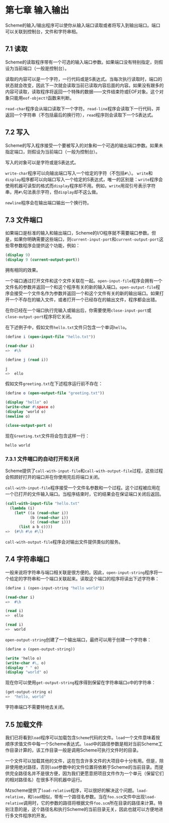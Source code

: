 第七章 输入输出
===============

Scheme的输入/输出程序可以使你从输入端口读取或者将写入到输出端口。端口可以关联到控制台，文件和字符串相。

## 7.1 读取
Scheme的读取程序带有一个可选的输入端口参数。如果端口没有特别指定，则假设为当前端口（一般是控制台）。

读取的内容可以是一个字符，一行代码或是S表达式。当每次执行读取时，端口的状态就会改变，因此下一次就会读取当前已读取内容后面的内容。如果没有跟多的内容可读取，读取程序将返回一个特殊的数据——文件结束符或EOF对象。这个对象只能用`eof-object?`函数来判断。

`read-char`程序会从端口读取下一个字符。`read-line`程序会读取下一行代码，并返回一个字符串（不包括最后的换行符），`read`程序则会读取下一个S表达式。

## 7.2 写入

Scheme的写入程序接受一个要被写入的对象和一个可选的输出端口参数。如果未指定端口，则假设为当前端口（一般为控制台）。

写入的对象可以是字符或是S表达式。

`write-char`程序可以向输出端口写入一个给定的字符（不包括`#\`）。
`write`和`display`程序都可以向端口写入一个给定的S表达式，唯一的区别是：`write`程序会使用机器可读型的格式而`display`程序却不用。例如，`write`用双引号表示字符串，用`#\`句法表示字符，但`display`却不这么做。

`newline`程序会在输出端口输出一个换行符。

## 7.3 文件端口

如果端口是标准的输入和输出端口，Scheme的I/O程序就不需要端口参数。但是，如果你明确需要这些端口，则`current-input-port`和`current-output-port`这些零参数程序会提供这个功能，例如：
```scheme
(display 9)
(display 9 (current-output-port))
```
拥有相同的效果。

一个端口通过打开文件和这个文件关联在一起。`open-input-file`程序会拥有一个文件名的参数并返回一个和这个程序有关的新的输入端口。`open-output-file`程序会接受一个文件名作为参数并返回一个和这个文件有关的新的输出端口。如果打开一个不存在的输入文件，或者打开一个已经存在的输出文件，程序都会出错。

在你已经在一个端口执行完输入或输出后，你需要使用`close-input-port`或`close-output-port`程序将它关闭。

在下述例子中，假如文件`hello.txt`文件只包含一个单词`hello`。

```scheme
(define i (open-input-file "hello.txt"))

(read-char i)
=>  #\h

(define j (read i))

j
=>  ello
```

假如文件`greeting.txt`在下述程序运行前不存在：

```scheme
(define o (open-output-file "greeting.txt"))

(display "hello" o)
(write-char #\space o)
(display 'world o)
(newline o)

(close-output-port o)
```
现在`Greeting.txt`文件将会包含这样一行：
```
hello world
```

### 7.3.1 文件端口的自动打开和关闭
Scheme提供了`call-with-input-file`和`call-with-output-file`过程，这些过程会照顾好打开的端口并在你使用完后将端口关闭。

`call-with-input-file`程序接受一个文件名参数和一个过程。这个过程被应用在一个已打开的文件输入端口。当程序结束时，它的结果会在保证端口关闭后返回。
```scheme
(call-with-input-file "hello.txt"
  (lambda (i)
    (let* ((a (read-char i))
           (b (read-char i))
           (c (read-char i)))
      (list a b c))))
=>  (#\h #\e #\l)
```

`call-with-output-file`程序会对输出文件提供类似的服务。

## 7.4 字符串端口

一般来说将字符串与端口相关联是很方便的。因此，`open-input-string`程序将一个给定的字符串和一个端口关联起来。读取这个端口的程序将读出下述字符串：
```scheme
(define i (open-input-string "hello world"))

(read-char i)
=>  #\h

(read i)
=>  ello

(read i)
=>  world
```

`open-output-string`创建了一个输出端口，最终可以用于创建一个字符串：

```scheme
(define o (open-output-string))

(write 'hello o)
(write-char #\, o)
(display " " o)
(display "world" o)
```

现在你可以使用`get-output-string`程序得到保留在字符串端口`o`中的字符串：

```scheme
(get-output-string o)
=>  "hello, world"
```

字符串端口不需要特地去关闭。

## 7.5 加载文件

我们已将看到`load`程序可以加载包含`Scheme`代码的文件。`load`一个文件意味着按顺序求值文件中每一个Scheme表达式。`load`中的路径参数是相对当前Scheme工作目录计算的，该工作目录一般是调用Scheme可执行文件时的目录。

一个文件可以加载其他的文件，这在包含许多文件的大项目中十分有用。但是，除非使用绝对路径，否则`load`参数中的文件位置将依赖于Scheme的当前目录。而提供完全路径名并不是很方便，因为我们更愿意把项目文件作为一个单元（保留它们的相对路径名）在很多不同机器中运行。

Mzscheme提供了`load-relative`程序，可以很好的解决这个问题。`load-relative`，和`load`相似，带有一个路径名参数。当在`foo.scm`文件中出现`load-relative`调用时，它的参数的路径将根据文件`foo.scm`所在目录的路径来计算。特别注意的是，这个路径名和执行Scheme的当前目录无关，因此也就可以方便地进行多文件程序的开发。

